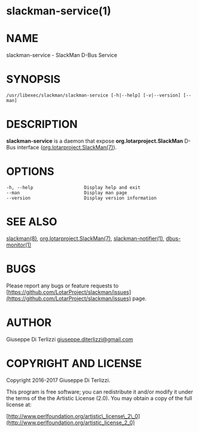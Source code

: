 # slackman-service(1)
# NAME

slackman-service - SlackMan D-Bus Service

# SYNOPSIS

    /usr/libexec/slackman/slackman-service [-h|--help] [-v|--version] [--man]

# DESCRIPTION

**slackman-service** is a daemon that expose **org.lotarproject.SlackMan** D-Bus
interface ([org.lotarproject.SlackMan(7)](../7/org.lotarproject.SlackMan)).

# OPTIONS

    -h, --help                   Display help and exit
    --man                        Display man page
    --version                    Display version information

# SEE ALSO

[slackman(8)](../8/slackman.md), [org.lotarproject.SlackMan(7)](../7/org.lotarproject.SlackMan), [slackman-notifier(1)](../1/slackman-notifier.md), [dbus-monitor(1)](../1/dbus-monitor.md)

# BUGS

Please report any bugs or feature requests to 
[https://github.com/LotarProject/slackman/issues](https://github.com/LotarProject/slackman/issues) page.

# AUTHOR

Giuseppe Di Terlizzi <giuseppe.diterlizzi@gmail.com>

# COPYRIGHT AND LICENSE

Copyright 2016-2017 Giuseppe Di Terlizzi.

This program is free software; you can redistribute it and/or modify it
under the terms of the the Artistic License (2.0). You may obtain a
copy of the full license at:

[http://www.perlfoundation.org/artistic\_license\_2\_0](http://www.perlfoundation.org/artistic_license_2_0)
